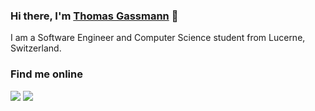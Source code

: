 ### Hi there, I'm [Thomas Gassmann](https://thomasgassmann.com/) 👋

I am a Software Engineer and Computer Science student from Lucerne, Switzerland.

### Find me online

[![](https://img.shields.io/badge/twitter-%231DA1F2.svg?&style=for-the-badge&logo=twitter&logoColor=white)](https://twitter.com/thomas_gassmann)
[![](https://img.shields.io/badge/linkedin-%230077B5.svg?&style=for-the-badge&logo=linkedin&logoColor=white)](https://www.linkedin.com/in/thomasgassmann)

